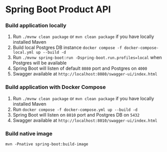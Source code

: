 Spring Boot Product API
=====================

### Build application locally
1. Run `./mvnw clean package` or `mvn clean package` if you have locally installed Maven
2. Build local Postgres DB instance `docker compose -f docker-compose-local.yml up --build -d`
3. Run `./mvnw spring-boot:run -Dspring-boot.run.profiles=local` when Postgres will be available
4. Spring Boot will listen of default `8080` port and Postgres on `4000`
5. Swagger available at `http://localhost:8080/swagger-ui/index.html`

### Build application with Docker Compose
1. Run `./mvnw clean package` or `mvn clean package` if you have locally installed Maven
2. Run `docker compose -f docker-compose.yml up --build -d`
3. Spring Boot will listen on `8010` port and Postgres DB on `5432`
4. Swagger available at `http://localhost:8010/swagger-ui/index.html`

### Build native image
`mvn -Pnative spring-boot:build-image`
